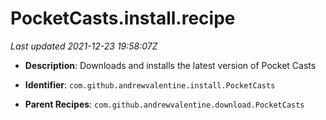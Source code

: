 # PocketCasts.install.recipe

_Last updated 2021-12-23 19:58:07Z_

- **Description**: Downloads and installs the latest version of Pocket Casts

- **Identifier**: `com.github.andrewvalentine.install.PocketCasts`

- **Parent Recipes**: `com.github.andrewvalentine.download.PocketCasts`